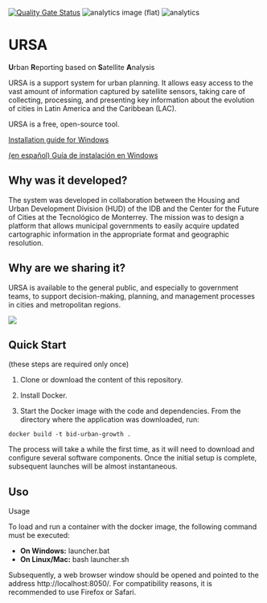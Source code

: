 [![Quality Gate Status](https://sonarcloud.io/api/project_badges/measure?project=EL-BID_URSA&metric=alert_status)](https://sonarcloud.io/summary/new_code?id=EL-BID_URSA)
![analytics image (flat)](https://raw.githubusercontent.com/vitr/google-analytics-beacon/master/static/badge-flat.gif)
![analytics](https://www.google-analytics.com/collect?v=1&cid=555&t=pageview&ec=repo&ea=open&dp=/URSA/readme&dt=&tid=UA-4677001-16)


# URSA

**U**rban **R**eporting based on **S**atellite **A**nalysis

URSA is a support system for urban planning. It allows easy access to the vast amount of information captured by satellite sensors, taking care of collecting, processing, and presenting key information about the evolution of cities in Latin America and the Caribbean (LAC).

URSA is a free, open-source tool.

[Installation guide for Windows](https://github.com/EL-BID/URSA/blob/main/documentation/ENG-URSA_Installation_Guide_Windows.pdf)

[(en español) Guía de instalación en Windows](https://github.com/EL-BID/URSA/blob/main/documentation/ESP-URSA-Guia_Instalacion_Windows.pdf)



## Why was it developed?

The system was developed in collaboration between the Housing and Urban Development Division (HUD) of the IDB and the Center for the Future of Cities at the Tecnológico de Monterrey. The mission was to design a platform that allows municipal governments to easily acquire updated cartographic information in the appropriate format and geographic resolution.

## Why are we sharing it?

URSA is available to the general public, and especially to government teams, to support decision-making, planning, and management processes in cities and metropolitan regions.

![](https://github.com/bitsandbricks/URSA/raw/main/documentation/URSA_analisis_historico_.gif)


## Quick Start

(these steps are required only once)

1. Clone or download the content of this repository.

2. Install Docker.

3. Start the Docker image with the code and dependencies. From the directory where the application was downloaded, run:

```
docker build -t bid-urban-growth .
```

The process will take a while the first time, as it will need to download and configure several software components. Once the initial setup is complete, subsequent launches will be almost instantaneous.


## Uso

Usage

To load and run a container with the docker image, the following command must be executed:

* __On Windows:__ launcher.bat
* __On Linux/Mac:__ bash launcher.sh
  
Subsequently, a web browser window should be opened and pointed to the address http://localhost:8050/. For compatibility reasons, it is recommended to use Firefox or Safari.
